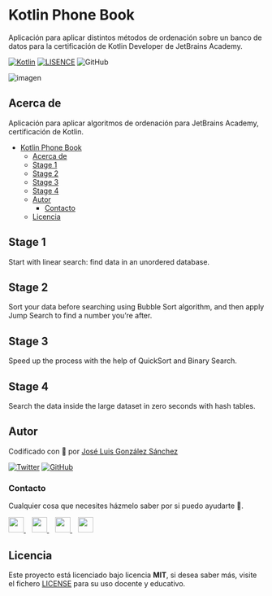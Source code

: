 # Kotlin Phone Book
Aplicación para aplicar distintos métodos de ordenación sobre un banco de datos para la certificación de Kotlin Developer de JetBrains Academy.

[![Kotlin](https://img.shields.io/badge/Code-Kotlin-blueviolet)](https://kotlinlang.org/)
[![LISENCE](https://img.shields.io/badge/Lisence-MIT-green)]()
![GitHub](https://img.shields.io/github/last-commit/joseluisgs/Kotlin-PhoneBook)


![imagen](https://www.adesso-mobile.de/wp-content/uploads/2021/02/kotlin-einfu%CC%88hrung.jpg)

## Acerca de
Aplicación para aplicar algoritmos de ordenación para JetBrains Academy, certificación de Kotlin.

- [Kotlin Phone Book](#kotlin-phone-book)
  - [Acerca de](#acerca-de)
  - [Stage 1](#stage-1)
  - [Stage 2](#stage-2)
  - [Stage 3](#stage-3)
  - [Stage 4](#stage-4)
  - [Autor](#autor)
    - [Contacto](#contacto)
  - [Licencia](#licencia)


## Stage 1
Start with linear search: find data in an unordered database.

## Stage 2
Sort your data before searching using Bubble Sort algorithm, and then apply Jump Search to find a number you’re after.

## Stage 3
Speed up the process with the help of QuickSort and Binary Search.

## Stage 4
Search the data inside the large dataset in zero seconds with hash tables.

## Autor

Codificado con :sparkling_heart: por [José Luis González Sánchez](https://twitter.com/joseluisgonsan)

[![Twitter](https://img.shields.io/twitter/follow/joseluisgonsan?style=social)](https://twitter.com/joseluisgonsan)
[![GitHub](https://img.shields.io/github/followers/joseluisgs?style=social)](https://github.com/joseluisgs)

### Contacto
<p>
  Cualquier cosa que necesites házmelo saber por si puedo ayudarte 💬.
</p>
<p>
    <a href="https://twitter.com/joseluisgonsan" target="_blank">
        <img src="https://i.imgur.com/U4Uiaef.png" 
    height="30">
    </a> &nbsp;&nbsp;
    <a href="https://github.com/joseluisgs" target="_blank">
        <img src="https://cdn.iconscout.com/icon/free/png-256/github-153-675523.png" 
    height="30">
    </a> &nbsp;&nbsp;
    <a href="https://www.linkedin.com/in/joseluisgonsan" target="_blank">
        <img src="https://upload.wikimedia.org/wikipedia/commons/thumb/c/ca/LinkedIn_logo_initials.png/768px-LinkedIn_logo_initials.png" 
    height="30">
    </a>  &nbsp;&nbsp;
    <a href="https://joseluisgs.github.io/" target="_blank">
        <img src="https://joseluisgs.github.io/favicon.png" 
    height="30">
    </a>
</p>


## Licencia

Este proyecto está licenciado bajo licencia **MIT**, si desea saber más, visite el fichero [LICENSE](./LICENSE) para su uso docente y educativo.